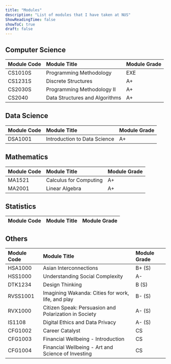 ```yaml
---
title: "Modules"
description: "List of modules that I have taken at NUS"
ShowReadingTime: false
showToC: true
draft: false
---
```


## Computer Science

| Module Code | Module Title                   | Module Grade |
| :---------- | :----------------------------- | :----------- |
| CS1010S     | Programming Methodology        | EXE          |
| CS1231S     | Discrete Structures            | A+           |
| CS2030S     | Programming Methodology II     | A+           |
| CS2040      | Data Structures and Algorithms | A+           |

## Data Science

| Module Code | Module Title                 | Module Grade |
| :---------- | :--------------------------- | :----------- |
| DSA1001     | Introduction to Data Science | A+           |

## Mathematics

| Module Code | Module Title           | Module Grade |
| :---------- | :--------------------- | :----------- |
| MA1521      | Calculus for Computing | A+           |
| MA2001      | Linear Algebra         | A+           |

## Statistics

| Module Code | Module Title | Module Grade |
| :---------- | :----------- | :----------- |

## Others

| Module Code | Module Title                                          | Module Grade |
| :---------- | :---------------------------------------------------- | :----------- |
| HSA1000     | Asian Interconnections                                | B+ (S)       |
| HSS1000     | Understanding Social Complexity                       | A-           |
| DTK1234     | Design Thinking                                       | B (S)        |
| RVSS1001    | Imagining Wakanda: Cities for work, life, and play    | B- (S)       |
| RVX1000     | Citizen Speak: Persuasion and Polarization in Society | A- (S)       |
| IS1108      | Digital Ethics and Data Privacy                       | A- (S)       |
| CFG1002     | Career Catalyst                                       | CS           |
| CFG1003     | Financial Wellbeing - Introduction                    | CS           |
| CFG1004     | Financial Wellbeing - Art and Science of Investing    | CS           |
